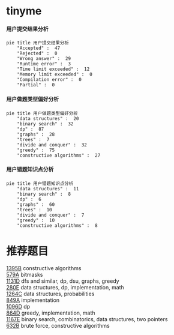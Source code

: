 # tinyme

<!-- tabs:start -->



#### **用户提交结果分析**

```mermaid
pie title 用户提交结果分析
    "Accepted" :  47
    "Rejected" :  0
    "Wrong answer" :  29
    "Runtime error" :  3
    "Time limit exceeded" :  12
    "Memory limit exceeded" :  0
    "Compilation error" :  0
    "Partial" :  0
```

#### **用户做题类型偏好分析**

```mermaid
pie title 用户做题类型偏好分析
    "data structures" :  20
    "binary search" :  32
    "dp" :  87
    "graphs" :  28
    "trees" :  7
    "divide and conquer" :  32
    "greedy" :  75
    "constructive algorithms" :  27
```
#### **用户错题知识点分析**

```mermaid
pie title 用户错题知识点分析
    "data structures" :  11
    "binary search" :  8
    "dp" :  6
    "graphs" :  60
    "trees" :  10
    "divide and conquer" :  7
    "greedy" :  10
    "constructive algorithms" :  8
```



<!-- tabs:end -->
# 推荐题目
[1395B](https://codeforces.com/contest/1395/problem/B)		constructive algorithms		  
[579A](https://codeforces.com/contest/579/problem/A)		bitmasks		  
[1131D](https://codeforces.com/contest/1131/problem/D)		dfs and similar,
                        dp,
                        dsu,
                        graphs,
                        greedy		  
[280E](https://codeforces.com/contest/280/problem/E)		data structures,
                        dp,
                        implementation,
                        math		  
[1264C](https://codeforces.com/contest/1264/problem/C)		data structures,
                        probabilities		  
[849A](https://codeforces.com/contest/849/problem/A)		implementation		  
[1096D](https://codeforces.com/contest/1096/problem/D)		dp		  
[864D](https://codeforces.com/contest/864/problem/D)		greedy,
                        implementation,
                        math		  
[1167E](https://codeforces.com/contest/1167/problem/E)		binary search,
                        combinatorics,
                        data structures,
                        two pointers		  
[632B](https://codeforces.com/contest/632/problem/B)		brute force,
                        constructive algorithms		  
